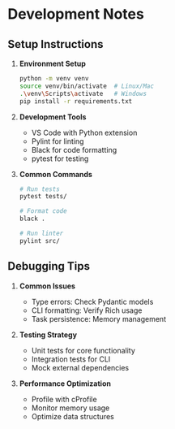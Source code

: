 # Development Notes

## Setup Instructions

1. **Environment Setup**
   ```bash
   python -m venv venv
   source venv/bin/activate  # Linux/Mac
   .\venv\Scripts\activate   # Windows
   pip install -r requirements.txt
   ```

2. **Development Tools**
   - VS Code with Python extension
   - Pylint for linting
   - Black for code formatting
   - pytest for testing

3. **Common Commands**
   ```bash
   # Run tests
   pytest tests/
   
   # Format code
   black .
   
   # Run linter
   pylint src/
   ```

## Debugging Tips

1. **Common Issues**
   - Type errors: Check Pydantic models
   - CLI formatting: Verify Rich usage
   - Task persistence: Memory management

2. **Testing Strategy**
   - Unit tests for core functionality
   - Integration tests for CLI
   - Mock external dependencies

3. **Performance Optimization**
   - Profile with cProfile
   - Monitor memory usage
   - Optimize data structures 